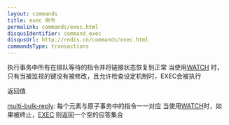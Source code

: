 ```yaml
---
layout: commands
title: exec 命令
permalink: commands/exec.html
disqusIdentifier: command_exec
disqusUrl: http://redis.cn/commands/exec.html
commandsType: transactions
---
```


执行事务中所有在排队等待的指令并将链接状态恢复到正常
当使用[WATCH](/commands/watch.html) 时，只有当被监视的键没有被修改，且允许检查设定机制时，EXEC会被执行

返回值

[multi-bulk-reply](/topics/protocol.html#multi-bulk-reply): 每个元素与原子事务中的指令一一对应
当使用[WATCH](/commands/watch.html)时，如果被终止，[EXEC](/commands/exec.html) 则返回一个空的应答集合